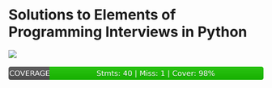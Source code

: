 # Solutions to Elements of Programming Interviews in Python

![](https://github.com/CircArgs/EoPI/workflows/test/badge.svg)


![](https://github.com/CircArgs/EoPI/blob/badges/coverage_badge.svg)
